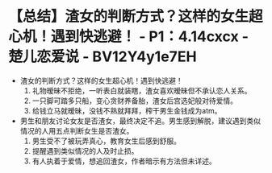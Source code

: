 # 【总结】渣女的判断方式？这样的女生超心机！遇到快逃避！ - P1：4.14cxcx - 楚儿恋爱说 - BV12Y4y1e7EH

-   渣女的判断方式？这样的女生超心机！遇到快逃避！
    1.  礼物暧昧不拒绝，一听表白就装瞎，渣女喜欢暧昧但不承认恋人关系。
    2.  一只脚可踏多只船，变心贪财养备胎，渣女后宫选妃般对待爱情。
    3.  给钱立马就暧昧，没钱不熟就拜拜，榨干男生金钱成为atm。
-   男生和朋友讨论女友是否渣女，最终决定不追。男生感到解脱，建议遇到类似情况的人用五点判断女生是否渣女。
    1.  男生受不了被玩弄真心，教育女生后感到舒服。
    2.  提醒遇到类似情况的人及时止损。
    3.  有人执着于爱情，想追回渣女，作者暗示有方法但未详述。